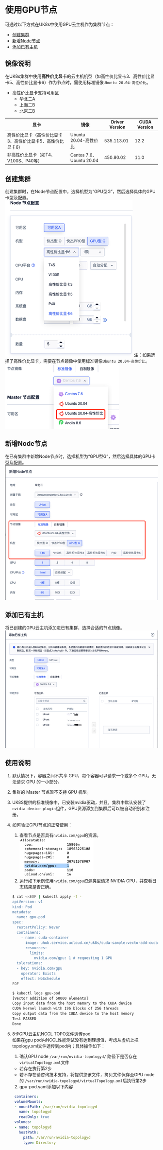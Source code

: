 # 使用GPU节点

可通过以下方式在UK8s中使用GPU云主机作为集群节点：
- [创建集群](#创建集群)
- [新增Node节点](#新增Node节点)
- [添加已有主机](#添加已有主机)

## 镜像说明
在UK8s集群中使用**高性价比显卡**的云主机机型（如高性价比显卡3、高性价比显卡5、高性价比显卡6）作为节点时，需使用标准镜像`Ubuntu 20.04-高性价比`。
- 高性价比显卡支持可用区
  - 华北二A
  - 上海二B
  - 北京二B

| 显卡                              | 镜像                      | Driver Version | CUDA Version |
| ------------------------------- | ----------------------- | -------------- | ------------ |
| 高性价比显卡（高性价比显卡3、高性价比显卡5、高性价比显卡6） | Ubuntu 20.04-高性价比       | 535.113.01     | 12.2         |
| 非高性价比显卡（如T4、V100S、P40等）         | Centos 7.6、Ubuntu 20.04 | 450.80.02      |      11.0         |

## 创建集群
创建集群时，在Node节点配置中，选择机型为“GPU型G”，然后选择具体的GPU卡型及配置。
  ![](/images/gpu/image.png)
注：如果选择了高性价比显卡，需要在节点镜像中使用标准镜像`Ubuntu 20.04-高性价比`。
  ![](/images/gpu/image-0.png)
## 新增Node节点
在已有集群中新增Node节点时，选择机型为“GPU型G”，然后选择具体的GPU卡型及配置。
![](/images/gpu/image-1.png)
## 添加已有主机
将已创建的GPU云主机添加进已有集群，选择合适的节点镜像。
![](/images/gpu/image-2.png)

## 使用说明
1. 默认情况下，容器之间不共享 GPU，每个容器可以请求一个或多个 GPU。无法请求 GPU 的一小部分。
2. 集群的 Master 节点暂不支持 GPU 机型。
3. UK8S提供的标准镜像中，已安装nvidia驱动，并且，集群中默认安装了`nvidia-device-plugin`组件，GPU资源添加到集群后可以被自动识别和注册。
4. 如何验证GPU节点的正常使用：
    1. 查看节点是否具有`nvidia.com/gpu`的资源。
![](/images/gpu/image-3.png)
    2. 运行如下示例使用`nvidia.com/gpu`资源类型请求 NVIDIA GPU，并查看日志结果是否正确。
    ```bash
    $ cat <<EOF | kubectl apply -f -
    apiVersion: v1
    kind: Pod
    metadata:
      name: gpu-pod
    spec:
      restartPolicy: Never
      containers:
        - name: cuda-container
          image: uhub.service.ucloud.cn/uk8s/cuda-sample:vectoradd-cuda10.2
          resources:
            limits:
              nvidia.com/gpu: 1 # requesting 1 GPU
      tolerations:
      - key: nvidia.com/gpu
        operator: Exists
        effect: NoSchedule
    EOF
    ```
    ```bash
    $ kubectl logs gpu-pod
    [Vector addition of 50000 elements]
    Copy input data from the host memory to the CUDA device
    CUDA kernel launch with 196 blocks of 256 threads
    Copy output data from the CUDA device to the host memory
    Test PASSED
    Done
    ```
5. 8卡GPU云主机NCCL TOPO文件透传pod   
   如果在gpu pod内NCCL性能测试没有达到理想值，考虑从虚机上把topology.xml文件透传到pod内；具体操作如下：   
   1. 确认GPU node `/var/run/nvidia-topologyd/` 路径下是否存在 `virtualTopology.xml`文件
     - 若存在执行第2步
     - 若不存在请咨询技术支持，将提供您该文件，拷贝文件保存至GPU node的 `/var/run/nvidia-topologyd/virtualTopology.xml`后执行第2步
   2. gpu-pod.yaml添加以下内容
   
   ```yaml
    containers:
    volumeMounts:
    - mountPath: /var/run/nvidia-topologyd
      name: topologyd
      readOnly: true
    volumes:
    - name: topologyd
      hostPath:
        path: /var/run/nvidia-topologyd
        type: Directory
    ```

